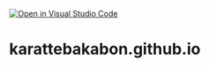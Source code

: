 [![Open in Visual Studio Code](https://open.vscode.dev/badges/open-in-vscode.svg)](https://open.vscode.dev/karattebakabon/karattebakabon.github.io)

# karattebakabon.github.io
